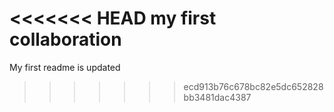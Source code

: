 <<<<<<< HEAD
my first collaboration
=======
My first readme is updated
>>>>>>> ecd913b76c678bc82e5dc652828bb3481dac4387
